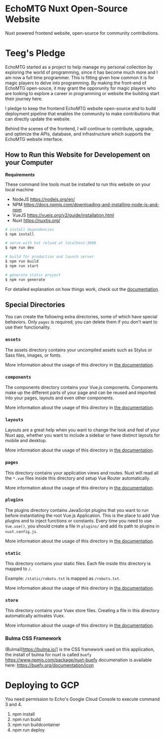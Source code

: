 # EchoMTG Nuxt Open-Source Website
Nuxt powered frontend website, open-source for community contributions.

# Teeg's Pledge

EchoMTG started as a project to help manage my personal collection by exploring the world of programming, since it has become much more and I am now a full time programmer. This is fitting given how common it is for magic players to delve into programming. By making the front-end of EchoMTG open-souce, it may grant the opporunity for magic players who are looking to explore a career in programming or website the building start their journey here. 

I pledge to keep the frontend EchoMTG website open-source and to build deployment pipeline that enables the community to make contributions that can directly update the website.

Behind the scenes of the frontend, I will continue to contribute, upgrade, and optimize the APIs, database, and infrastructure which supports the EchoMTG website interface. 

## How to Run this Website for Developement on your Computer

**Requirements**

These command line tools must be installed to run this website on your local machine 

* NodeJS https://nodejs.org/en/
* NPM https://docs.npmjs.com/downloading-and-installing-node-js-and-npm
* VueJS https://vuejs.org/v2/guide/installation.html
* Nuxt https://nuxtjs.org/

```bash
# install dependencies
$ npm install

# serve with hot reload at localhost:3000
$ npm run dev

# build for production and launch server
$ npm run build
$ npm run start

# generate static project
$ npm run generate
```

For detailed explanation on how things work, check out the [documentation](https://nuxtjs.org).

## Special Directories

You can create the following extra directories, some of which have special behaviors. Only `pages` is required; you can delete them if you don't want to use their functionality.

### `assets`

The assets directory contains your uncompiled assets such as Stylus or Sass files, images, or fonts.

More information about the usage of this directory in [the documentation](https://nuxtjs.org/docs/2.x/directory-structure/assets).

### `components`

The components directory contains your Vue.js components. Components make up the different parts of your page and can be reused and imported into your pages, layouts and even other components.

More information about the usage of this directory in [the documentation](https://nuxtjs.org/docs/2.x/directory-structure/components).

### `layouts`

Layouts are a great help when you want to change the look and feel of your Nuxt app, whether you want to include a sidebar or have distinct layouts for mobile and desktop.

More information about the usage of this directory in [the documentation](https://nuxtjs.org/docs/2.x/directory-structure/layouts).


### `pages`

This directory contains your application views and routes. Nuxt will read all the `*.vue` files inside this directory and setup Vue Router automatically.

More information about the usage of this directory in [the documentation](https://nuxtjs.org/docs/2.x/get-started/routing).

### `plugins`

The plugins directory contains JavaScript plugins that you want to run before instantiating the root Vue.js Application. This is the place to add Vue plugins and to inject functions or constants. Every time you need to use `Vue.use()`, you should create a file in `plugins/` and add its path to plugins in `nuxt.config.js`.

More information about the usage of this directory in [the documentation](https://nuxtjs.org/docs/2.x/directory-structure/plugins).

### `static`

This directory contains your static files. Each file inside this directory is mapped to `/`.

Example: `/static/robots.txt` is mapped as `/robots.txt`.

More information about the usage of this directory in [the documentation](https://nuxtjs.org/docs/2.x/directory-structure/static).

### `store`

This directory contains your Vuex store files. Creating a file in this directory automatically activates Vuex.

More information about the usage of this directory in [the documentation](https://nuxtjs.org/docs/2.x/directory-structure/store).

### Bulma CSS Framework

(Bulma)[https://bulma.io/] is the CSS framework used on this application, the install of bulma for nuxt is called `buefy` https://www.npmjs.com/package/nuxt-buefy documenation is available here: https://buefy.org/documentation/icon


# Deploying to GCP

You need permission to Echo's Google Cloud Console to execute command 3 and 4.

1. npm install
2. npm run build
3. npm run buildcontainer 
4. npm run deploy